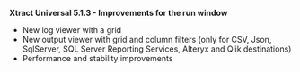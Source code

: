 **Xtract Universal  5.1.3 - Improvements for the run window**

- New log viewer with a grid
- New output viewer with grid and column filters (only for CSV, Json, SqlServer, SQL Server Reporting Services, Alteryx and Qlik destinations)
- Performance and stability improvements
